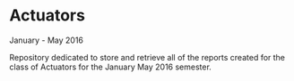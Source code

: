 # Actuators
January - May 2016

Repository dedicated to store and retrieve all of the reports
created for the class of Actuators for the January May 2016 semester.
